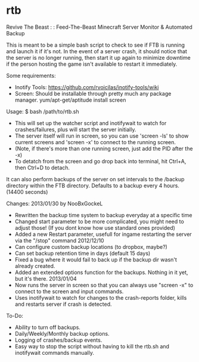 rtb
===

Revive The Beast : : Feed-The-Beast Minecraft Server Monitor &amp; Automated Backup

This is meant to be a simple bash script to check to see if FTB is running and launch it if it's not.  In the event of a server crash, it should notice that the server is no longer running, then start it up again to minimize downtime if the person hosting the game isn't available to restart it immediately.

Some requirements: 
* Inotify Tools: https://github.com/rvoicilas/inotify-tools/wiki
* Screen: Should be installable through pretty much any package manager.  yum/apt-get/aptitude install screen

Usage:
       $  bash /path/to/rtb.sh
  * This will set up the watcher script and inotifywait to watch for crashes/failures, plus will start the server initially.
  * The server itself will run in screen, so you can use 'screen -ls' to show current screens and 'screen -x' to connect to the running screen.
  * (Note, if there's more than one running screen, just add the PID after the -x)
  * To detatch from the screen and go drop back into terminal, hit Ctrl+A, then Ctrl+D to detach.
  
It can also perform backups of the server on set intervals to the /backup directory within the FTB directory.  Defaults to a backup every 4 hours. (14400 seconds)


Changes: 
  2013/01/30 by NooBxGockeL
  * Rewritten the backup time system to backup everyday at a specific time
  * Changed start parameter to be more complicated, you might need to adjust those! (If you dont know how use standard ones provided)
  * Added a new Restart parameter, usefull for ingame restarting the server via the "/stop" command
  2012/12/10
  * Can configure custom backup locations (to dropbox, maybe?)
  * Can set backup retention time in days (default 15 days)
  * Fixed a bug where it would fail to back up if the backup dir wasn't already created.
  * Added an extended options function for the backups.  Nothing in it yet, but it's there.
  2013/01/04
  * Now runs the server in screen so that you can always use "screen -x" to connect to the screen and input commands.
  * Uses inotifywait to watch for changes to the crash-reports folder, kills and restarts server if crash is detected.

To-Do: 
* Ability to turn off backups.
* Daily/Weekly/Monthly backup options.
* Logging of crashes/backup events.
* Easy way to stop the script without having to kill the rtb.sh and inotifywait commands manually.
